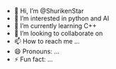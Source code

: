 - 👋 Hi, I’m @ShurikenStar
- 👀 I’m interested in python and AI
- 🌱 I’m currently learning C++
- 💞️ I’m looking to collaborate on
- 📫 How to reach me ...
- 😄 Pronouns: ...
- ⚡ Fun fact: ...

<!---
ShurikenStar/ShurikenStar is a ✨ special ✨ repository because its `README.md` (this file) appears on your GitHub profile.
You can click the Preview link to take a look at your changes.
--->
